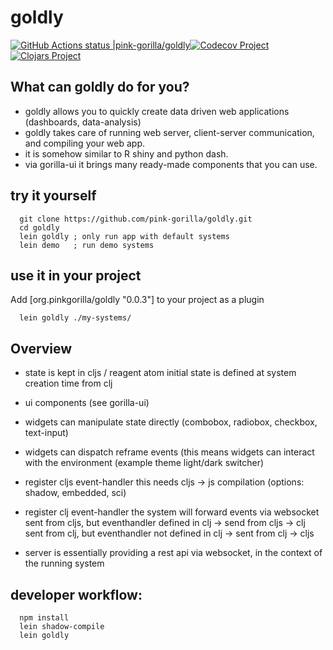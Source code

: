 # goldly

 [![GitHub Actions status |pink-gorilla/goldly](https://github.com/pink-gorilla/goldly/workflows/CI/badge.svg)](https://github.com/pink-gorilla/goldly/actions?workflow=CI)[![Codecov Project](https://codecov.io/gh/pink-gorilla/goldly/branch/master/graph/badge.svg)](https://codecov.io/gh/pink-gorilla/goldly)[![Clojars Project](https://img.shields.io/clojars/v/org.pinkgorilla/goldly.svg)](https://clojars.org/org.pinkgorilla/goldly)


## What can goldly do for you?

- goldly allows you to quickly create data driven web applications 
  (dashboards, data-analysis)
- goldly takes care of running web server, client-server communication,
  and compiling your web app. 
- it is somehow similar to R shiny and python dash.
- via gorilla-ui it brings many ready-made components that you can use.

## try it yourself

```
  git clone https://github.com/pink-gorilla/goldly.git
  cd goldly
  lein goldly ; only run app with default systems
  lein demo   ; run demo systems
```

## use it in your project

Add [org.pinkgorilla/goldly "0.0.3"] to your project as a plugin

```
  lein goldly ./my-systems/
```

## Overview

- state is kept in cljs / reagent atom
  initial state is defined at system creation time from clj

- ui components (see gorilla-ui)
  
- widgets can manipulate state directly
  (combobox, radiobox, checkbox, text-input)

- widgets can dispatch reframe events
  (this means widgets can interact with the environment (example theme light/dark switcher)

- register cljs event-handler
  this needs cljs -> js compilation  (options: shadow, embedded, sci)

- register clj event-handler
  the system will forward events via websocket
     sent from cljs, but eventhandler defined in clj -> send from cljs -> clj
     sent from clj, but eventhandler not defined in clj -> sent from clj -> cljs

- server is essentially providing a rest api via websocket, in the context of
  the running system


## developer workflow:

```
  npm install
  lein shadow-compile
  lein goldly
```